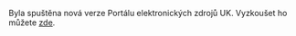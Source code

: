 
Byla spuštěna nová verze Portálu elektronických zdrojů UK. Vyzkoušet ho můžete [zde](https://ezdroje.cuni.cz/).
